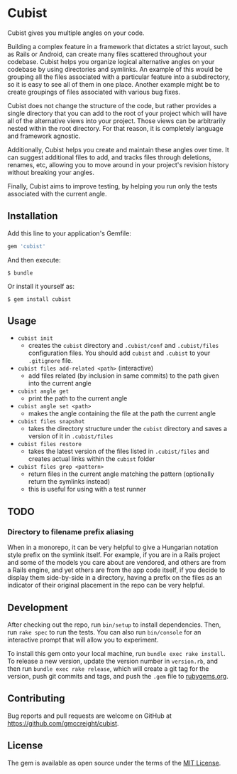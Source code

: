 # Cubist

Cubist gives you multiple angles on your code.

Building a complex feature in a framework that dictates a strict layout, such
as Rails or Android, can create many files scattered throughout your codebase.
Cubist helps you organize logical alternative angles on your codebase by using
directories and symlinks.  An example of this would be grouping all the files
associated with a particular feature into a subdirectory, so it is easy to see
all of them in one place.  Another example might be to create groupings of
files associated with various bug fixes.

Cubist does not change the structure of the code, but rather provides a single
directory that you can add to the root of your project which will have all of
the alternative views into your project.  Those views can be arbitrarily nested
within the root directory.  For that reason, it is completely language and
framework agnostic.

Additionally, Cubist helps you create and maintain these angles over time.  It
can suggest additional files to add, and tracks files through deletions,
renames, etc, allowing you to move around in your project's revision history
without breaking your angles.

Finally, Cubist aims to improve testing, by helping you run only the tests
associated with the current angle.

## Installation

Add this line to your application's Gemfile:

```ruby
gem 'cubist'
```

And then execute:

    $ bundle

Or install it yourself as:

    $ gem install cubist

## Usage

* `cubist init`
    * creates the `cubist` directory and `.cubist/conf` and `.cubist/files`
      configuration files.  You should add `cubist` and `.cubist` to your
      `.gitignore` file.
* `cubist files add-related <path>` (interactive)
    * add files related (by inclusion in same commits) to the path given
      into the current angle
* `cubist angle get`
    * print the path to the current angle
* `cubist angle set <path>`
    * makes the angle containing the file at the path the current angle
* `cubist files snapshot`
    * takes the directory structure under the `cubist` directory and saves a
      version of it in `.cubist/files`
* `cubist files restore`
    * takes the latest version of the files listed in `.cubist/files` and
      creates actual links within the `cubist` folder
* `cubist files grep <pattern>`
    * return files in the current angle matching the pattern (optionally
      return the symlinks instead)
    * this is useful for using with a test runner

## TODO

### Directory to filename prefix aliasing

When in a monorepo, it can be very helpful to give a Hungarian notation
style prefix on the symlink itself.  For example, if you are in a Rails project
and some of the models you care about are vendored, and others are from a Rails
engine, and yet others are from the app code itself, if you decide to display
them side-by-side in a directory, having a prefix on the files as an indicator
of their original placement in the repo can be very helpful.


## Development

After checking out the repo, run `bin/setup` to install dependencies. Then, run
`rake spec` to run the tests. You can also run `bin/console` for an interactive
prompt that will allow you to experiment.

To install this gem onto your local machine, run `bundle exec rake install`. To
release a new version, update the version number in `version.rb`, and then run
`bundle exec rake release`, which will create a git tag for the version, push
git commits and tags, and push the `.gem` file to
[rubygems.org](https://rubygems.org).

## Contributing

Bug reports and pull requests are welcome on GitHub at
https://github.com/gmccreight/cubist.


## License

The gem is available as open source under the terms of the
[MIT License](http://opensource.org/licenses/MIT).
